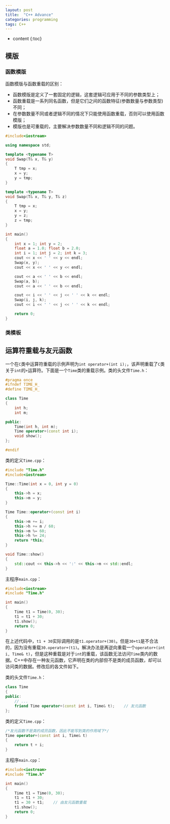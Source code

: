 ```yaml
---
layout: post
title:  "C++ Advance"
categories: programming
tags: C++
---
```


* content
{:toc}


## 模版

### 函数模版

函数模版与函数重载的区别：
- 函数模版是定义了一套固定的逻辑，这套逻辑可应用于不同的参数类型上；
- 函数重载是一系列同名函数，但是它们之间的函数特征(参数数量与参数类型)不同；
- 在参数数量不同或者逻辑不同的情况下只能使用函数重载，否则可以使用函数模版；
- 模版也是可重载的，主要解决参数数量不同和逻辑不同的问题。

```c++
#include<iostream>

using namespace std;

template <typename T>
void Swap(T& x, T& y)
{
	T tmp = x;
	x = y;
	y = tmp;
}

template <typename T>
void Swap(T& x, T& y, T& z)
{
	T tmp = x;
	x = y;
	y = z;
	z = tmp;
}

int main()
{
	int x = 1; int y = 2;
	float a = 1.0; float b = 2.0;
	int i = 1; int j = 2; int k = 3;
	cout << x << ' ' << y << endl;
	Swap(x, y);
	cout << x << ' ' << y << endl;

	cout << a << ' ' << b << endl;
	Swap(a, b);
	cout << a << ' ' << b << endl;

	cout << i << ' ' << j << ' ' << k << endl;
	Swap(i, j, k);
	cout << i << ' ' << j << ' ' << k << endl;

	return 0;
}
```

### 类模板

## 运算符重载与友元函数

一个在```C```类中运算符重载的示例声明为```int operator+(int i);```，该声明重载了```C```类关于```int```的```+```运算符。下面是一个```Time```类的重载示例。类的头文件```Time.h```：

```c++
#pragma once
#ifndef TIME_H_
#define TIME_H_

class Time
{
	int h;
	int m;

public:
	Time(int h, int m);
	Time operator+(const int i);
	void show();
};

#endif
```

类的定义```Time.cpp```：

```c++
#include "Time.h"
#include<iostream>

Time::Time(int x = 0, int y = 0)
{
	this->h = x;
	this->m = y;
}

Time Time::operator+(const int i)
{
	this->m += i;
	this->h += m / 60;
	this->m %= 60;
	this->h %= 24;
	return *this;
}

void Time::show()
{
	std::cout << this->h << ':' << this->m << std::endl;
}
```

主程序```main.cpp```：

```c++
#include<iostream>
#include "Time.h"

int main()
{
	Time t1 = Time(0, 30);
	t1 = t1 + 30;
	t1.show();
	return 0;
}
```

在上述代码中，```t1 + 30```实际调用的是```t1.operator+(30)```。但是```30+t1```是不合法的，因为没有重载```30.operator+(t1)```。解决办法是再逆向重载一个```operator+(int i, Time& t)```，但是这种重载是对于```int```的重载，该函数无法访问```Time```类内的数据。C++中存在一种友元函数，它声明在类的内部但不是类的成员函数，却可以访问类的数据。修改后的各文件如下。

类的头文件```Time.h```：

```c++
class Time
{
public:
    // ...
	friend Time operator+(const int i, Time& t);    // 友元函数
};
```

类的定义```Time.cpp```：

```c++
/*友元函数不是类的成员函数，因此不能写到类的作用域下*/
Time operator+(const int i, Time& t)
{
	return t + i;
}
```

主程序```main.cpp```：

```c++
#include<iostream>
#include "Time.h"

int main()
{
	Time t1 = Time(0, 30);
	t1 = t1 + 30;
	t1 = 30 + t1;    // 由友元函数重载
	t1.show();
	return 0;
}
```
